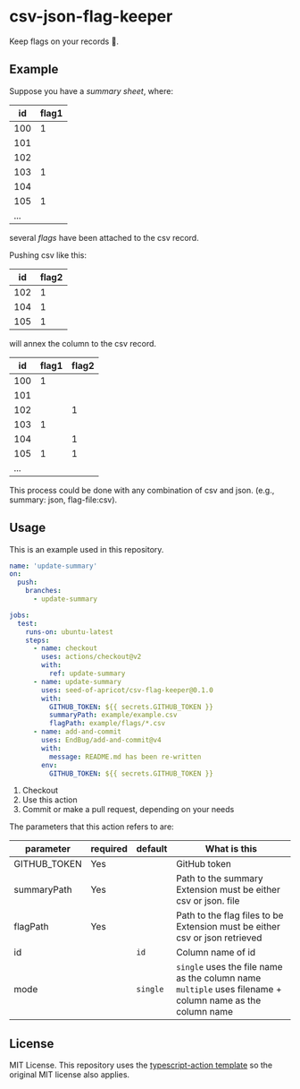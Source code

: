# csv-json-flag-keeper

Keep flags on your records 📃.

## Example

Suppose you have a _summary sheet_, where:

| id  | flag1 |
| --- | ----- |
| 100 | 1     |
| 101 |       |
| 102 |       |
| 103 | 1     |
| 104 |       |
| 105 | 1     |
| ... |       |

several _flags_ have been attached to the csv record.

Pushing csv like this:

| id  | flag2 |
| --- | ----- |
| 102 | 1     |
| 104 | 1     |
| 105 | 1     |

will annex the column to the csv record.

| id  | flag1 | flag2 |
| --- | ----- | ----- |
| 100 | 1     |       |
| 101 |       |       |
| 102 |       | 1     |
| 103 | 1     |       |
| 104 |       | 1     |
| 105 | 1     | 1     |
| ... |       |       |

This process could be done with any combination of csv and json. (e.g., summary: json, flag-file:csv).

## Usage

This is an example used in this repository.

```yml
name: 'update-summary'
on:
  push:
    branches:
      - update-summary

jobs:
  test:
    runs-on: ubuntu-latest
    steps:
      - name: checkout
        uses: actions/checkout@v2
        with:
          ref: update-summary
      - name: update-summary
        uses: seed-of-apricot/csv-flag-keeper@0.1.0
        with:
          GITHUB_TOKEN: ${{ secrets.GITHUB_TOKEN }}
          summaryPath: example/example.csv
          flagPath: example/flags/*.csv
      - name: add-and-commit
        uses: EndBug/add-and-commit@v4
        with:
          message: README.md has been re-written
        env:
          GITHUB_TOKEN: ${{ secrets.GITHUB_TOKEN }}
```

1. Checkout
2. Use this action
3. Commit or make a pull request, depending on your needs

The parameters that this action refers to are:

| parameter    | required | default  | What is this                                                                                                    |
| ------------ | -------- | -------- | --------------------------------------------------------------------------------------------------------------- |
| GITHUB_TOKEN | Yes      |          | GitHub token                                                                                                    |
| summaryPath  | Yes      |          | Path to the summary <br /> Extension must be either csv or json. file                                           |
| flagPath     | Yes      |          | Path to the flag files to be <br /> Extension must be either csv or json retrieved                              |
| id           |          | `id`     | Column name of id                                                                                               |
| mode         |          | `single` | `single` uses the file name as the column name <br /> `multiple` uses filename + column name as the column name |

## License

MIT License. This repository uses the [typescript-action template](https://github.com/actions/typescript-action) so the original MIT license also applies.

